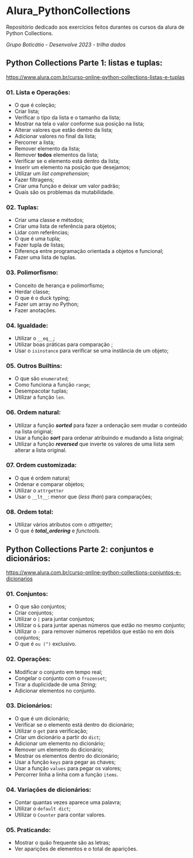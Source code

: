 # Alura_PythonCollections
Repositório dedicado aos exercícios feitos durantes os cursos da alura de Python Collections.

_Grupo Boticátio - Desenvolve 2023 - trilha dados_

## Python Collections Parte 1: listas e tuplas:
https://www.alura.com.br/curso-online-python-collections-listas-e-tuplas

### 01. Lista e Operações:

- O que é coleção;
- Criar lista;
- Verificar o tipo da lista e o tamanho da lista;
- Mostrar na tela o valor conforme sua posição na lista;
- Alterar valores que estão dentro da lista;
- Adicionar valores no final da lista;
- Percorrer a lista;
- Remover elemento da lista;
- Remover **todos** elementos da lista;
- Verificar se o elemento está dentro da lista;
- Inserir um elemento na posição que desejamos;
- Utilizar um *list comprehension*;
- Fazer filtragens;
- Criar uma função e deixar um valor padrão;
- Quais são os problemas da mutabilidade.

### 02. Tuplas:

- Criar uma classe e métodos;
- Criar uma lista de referência para objetos;
- Lidar com referências;
- O que é uma tupla;
- Fazer tupla de listas;
- Diferença entre programação orientada a objetos e funcional;
- Fazer uma lista de tuplas.

### 03. Polimorfismo:

- Conceito de herança e polimorfismo;
- Herdar classe;
- O que é o duck typing;
- Fazer um array no Python;
- Fazer anotações.

### 04. Igualdade:

- Utilizar o `__eq__`;
- Utilizar boas práticas para comparação ;
- Usar o `isinstance` para verificar se uma instância de um objeto;

### 05. Outros Builtins:

- O que são `enumerated`;
- Como funciona a função `range`;
- Desempacotar tuplas;
- Utilizar a função `len`.

### 06. Ordem natural:

- Utilizar a função ***sorted*** para fazer a ordenação sem mudar o conteúdo na lista original;
- Usar a função ***sort*** para ordenar atribuindo e mudando a lista original;
- Utilizar a função ***reversed*** que inverte os valores de uma lista sem alterar a lista original.

### 07. Ordem customizada:

- O que é ordem natural;
- Ordenar e comparar objetos;
- Utilizar o `attrgetter`
- Usar o `__lt__`: menor que (*less than*) para comparações;

### 08. Ordem total:

- Utilizar vários atributos com o *attrgetter*;
- O que é ***total_ordering*** e *functools*.

## Python Collections Parte 2: conjuntos e dicionários:
https://www.alura.com.br/curso-online-python-collections-conjuntos-e-dicionarios
### 01. Conjuntos:
- O que são conjuntos;
- Criar conjuntos;
- Utilizar o `|` para juntar conjuntos;
- Utilizar o `&` para juntar apenas números que estão no mesmo conjunto;
- Utilizar o `-` para remover números repetidos que estão no em dois conjuntos;
- O que é `ou (^)` exclusivo.
### 02. Operações:
- Modificar o conjunto em tempo real;
- Congelar o conjunto com o `frozenset`;
- Tirar a duplicidade de uma _String_;
- Adicionar elementos no conjunto.
### 03. Dicionários:
- O que é um dicionário;
- Verificar se o elemento está dentro do dicionário;
- Utilizar o `get` para verificação;
- Criar um dicionário a partir do `dict`;
- Adicionar um elemento no dicionário;
- Remover um elemento do dicionário;
- Mostrar os elementos dentro do dicionário;
- Usar a função `keys` para pegar as chaves;
- Usar a função `values` para pegar os valores;
- Percorrer linha a linha com a função `items`.
### 04. Variações de dicionários:
- Contar quantas vezes aparece uma palavra;
- Utilizar o `default dict`;
- Utilizar o `Counter` para contar valores.
### 05. Praticando:
- Mostrar o quão frequente são as letras;
- Ver aparições de elementos e o total de aparições.






